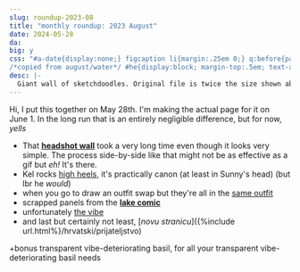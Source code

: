```yaml
---
slug: roundup-2023-08
title: "monthly roundup: 2023 August"
date: 2024-05-28
da: 
big: y
css: "#a-date{display:none;} figcaption li{margin:.25em 0;} q:before{padding-right:.25em;} q:after{padding-left:.25em;}
/*copied from august/water*/ #he{display:block; margin-top:.5em; text-align:center;} #he:hover,#he:active,#he:focus{opacity:.85;}"
desc: |-
  Giant wall of sketchdoodles. Original file is twice the size shown above; click for fullsize (opens in new window/tab).<!--\[handwriting transcript TBA]-->
---
```

Hi, I put this together on May&nbsp;28th. I'm making the actual page for it on June&nbsp;1. In the long run that is an entirely negligible difference, but for now, *yells*

- That <b>[headshot wall](headshots)</b> took a very long time even though it looks very simple. The process side-by-side like that might not be as effective as a gif but *eh!* It's there.
- Kel rocks [high heels](https://omori.fandom.com/wiki/HIGH_HEELS), it's practically canon (at least in Sunny's head) (but lbr he *would*)
- when you go to draw an outfit swap but they're all in the [same outfit](https://knowyourmeme.com/memes/spider-man-pointing-at-spider-man)
- scrapped panels from the <b>[lake comic](hr-serious)</b>
- unfortunately [the vibe](https://lastvalyrian.tumblr.com/post/704017626059440128)
- and last but certainly not least, [<i lang="hr">novu stranicu</i>]({%include url.html%}/hrvatski/prijateljstvo)

+bonus transparent vibe-deteriorating basil, for all your transparent vibe-deteriorating basil needs  
<a href="{%include url.html%}/assets/img/art/2024-05-28_hehadt.png" id="he" target="_blank"><img src="{%include url.html%}/assets/img/art/2024-05-28_hehadt.png" alt=""></a>